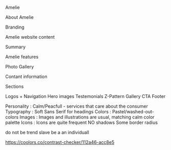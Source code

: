 Amelie

About Amelie

Branding

Amelie website content

Summary

Amelie features

Photo Gallery

Contant information

Sections

Logos + Navigation
Hero images
Testemonials
Z-Pattern
Gallery
CTA
Footer

Personality : Calm/Peacfull - services that care about the consumer
Typography : Soft Sans Serif for headings
Colors : Pastel/washed-out-colors
Images : Images and illustrations are usual, matching calm color palette
Icons : Icons are quite frequent
NO shadows
Some border radius

do not be trend slave be a an individuall

https://coolors.co/contrast-checker/112a46-acc8e5
